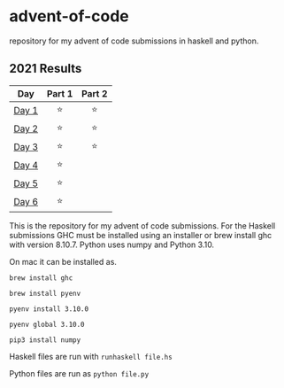 # advent-of-code
repository for my advent of code submissions in haskell and python.
<!--- advent_readme_stars table --->
## 2021 Results

| Day | Part 1 | Part 2 |
| :---: | :---: | :---: |
| [Day 1](https://adventofcode.com/2021/day/1) | ⭐ | ⭐ |
| [Day 2](https://adventofcode.com/2021/day/2) | ⭐ | ⭐ |
| [Day 3](https://adventofcode.com/2021/day/3) | ⭐ | ⭐ |
| [Day 4](https://adventofcode.com/2021/day/4) | ⭐ |   |
| [Day 5](https://adventofcode.com/2021/day/5) | ⭐ |   |
| [Day 6](https://adventofcode.com/2021/day/6) | ⭐ |   |
<!--- advent_readme_stars table --->


This is the repository for my advent of code submissions. For the Haskell submissions GHC must be installed using an installer or brew install ghc with version 8.10.7. Python uses numpy and Python 3.10.


On mac it can be installed as.

`brew install ghc`

`brew install pyenv`


`pyenv install 3.10.0 `

`pyenv global 3.10.0`

`pip3 install numpy`


Haskell files are run with `runhaskell file.hs`

Python files are run as `python file.py`

